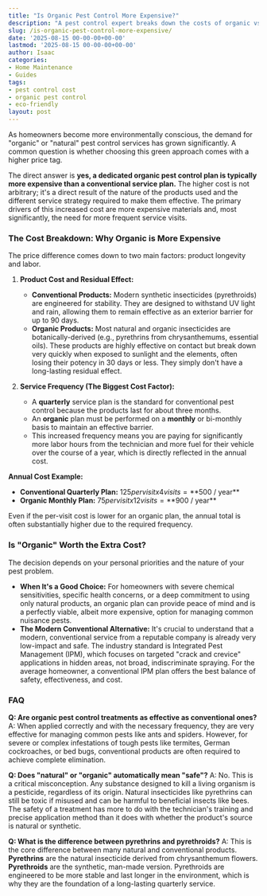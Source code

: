 ```yaml
---
title: "Is Organic Pest Control More Expensive?"
description: "A pest control expert breaks down the costs of organic vs. conventional services. Learn why natural pest control is often more expensive due to product and labor factors."
slug: /is-organic-pest-control-more-expensive/
date: '2025-08-15 00-00-00+00-00'
lastmod: '2025-08-15 00-00-00+00-00'
author: Isaac
categories:
- Home Maintenance
- Guides
tags:
- pest control cost
- organic pest control
- eco-friendly
layout: post
---
```

As homeowners become more environmentally conscious, the demand for "organic" or "natural" pest control services has grown significantly. A common question is whether choosing this green approach comes with a higher price tag.

The direct answer is **yes, a dedicated organic pest control plan is typically more expensive than a conventional service plan.** The higher cost is not arbitrary; it's a direct result of the nature of the products used and the different service strategy required to make them effective. The primary drivers of this increased cost are more expensive materials and, most significantly, the need for more frequent service visits.

### The Cost Breakdown: Why Organic is More Expensive

The price difference comes down to two main factors: product longevity and labor.

1.  **Product Cost and Residual Effect:**
    *   **Conventional Products:** Modern synthetic insecticides (pyrethroids) are engineered for stability. They are designed to withstand UV light and rain, allowing them to remain effective as an exterior barrier for up to 90 days.
    *   **Organic Products:** Most natural and organic insecticides are botanically-derived (e.g., pyrethrins from chrysanthemums, essential oils). These products are highly effective on contact but break down very quickly when exposed to sunlight and the elements, often losing their potency in 30 days or less. They simply don't have a long-lasting residual effect.

2.  **Service Frequency (The Biggest Cost Factor):**
    *   A **quarterly** service plan is the standard for conventional pest control because the products last for about three months.
    *   An **organic** plan must be performed on a **monthly** or bi-monthly basis to maintain an effective barrier.
    *   This increased frequency means you are paying for significantly more labor hours from the technician and more fuel for their vehicle over the course of a year, which is directly reflected in the annual cost.

**Annual Cost Example:**

*   **Conventional Quarterly Plan:** $125 per visit x 4 visits = **$500 / year**
*   **Organic Monthly Plan:** $75 per visit x 12 visits = **$900 / year**

Even if the per-visit cost is lower for an organic plan, the annual total is often substantially higher due to the required frequency.

### Is "Organic" Worth the Extra Cost?

The decision depends on your personal priorities and the nature of your pest problem.

*   **When It's a Good Choice:** For homeowners with severe chemical sensitivities, specific health concerns, or a deep commitment to using only natural products, an organic plan can provide peace of mind and is a perfectly viable, albeit more expensive, option for managing common nuisance pests.
*   **The Modern Conventional Alternative:** It's crucial to understand that a modern, conventional service from a reputable company is already very low-impact and safe. The industry standard is Integrated Pest Management (IPM), which focuses on targeted "crack and crevice" applications in hidden areas, not broad, indiscriminate spraying. For the average homeowner, a conventional IPM plan offers the best balance of safety, effectiveness, and cost.

### FAQ

**Q: Are organic pest control treatments as effective as conventional ones?**
A: When applied correctly and with the necessary frequency, they are very effective for managing common pests like ants and spiders. However, for severe or complex infestations of tough pests like termites, German cockroaches, or bed bugs, conventional products are often required to achieve complete elimination.

**Q: Does "natural" or "organic" automatically mean "safe"?**
A: No. This is a critical misconception. Any substance designed to kill a living organism is a pesticide, regardless of its origin. Natural insecticides like pyrethrins can still be toxic if misused and can be harmful to beneficial insects like bees. The safety of a treatment has more to do with the technician's training and precise application method than it does with whether the product's source is natural or synthetic.

**Q: What is the difference between pyrethrins and pyrethroids?**
A: This is the core difference between many natural and conventional products. **Pyrethrins** are the natural insecticide derived from chrysanthemum flowers. **Pyrethroids** are the synthetic, man-made version. Pyrethroids are engineered to be more stable and last longer in the environment, which is why they are the foundation of a long-lasting quarterly service.